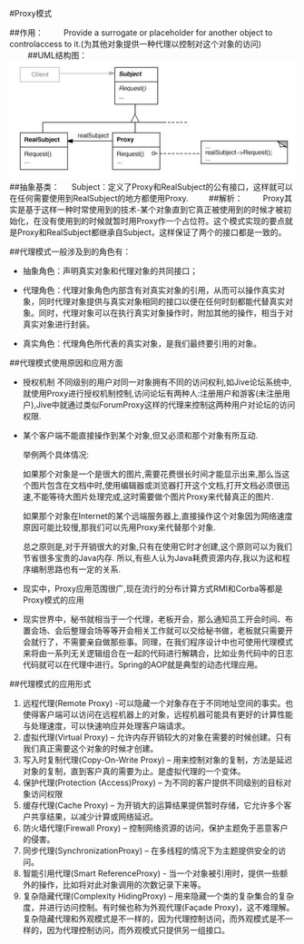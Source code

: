 #Proxy模式

##作用：
　　
Provide a surrogate or placeholder for another object to controlaccess to it.(为其他对象提供一种代理以控制对这个对象的访问)
　　
##UML结构图：
　　
![UML结构图](./uml.png)
　　　　
##抽象基类：
　
Subject：定义了Proxy和RealSubject的公有接口，这样就可以在任何需要使用到RealSubject的地方都使用Proxy.
　　
##解析：
　　
Proxy其实是基于这样一种时常使用到的技术-某个对象直到它真正被使用到的时候才被初始化，在没有使用到的时候就暂时用Proxy作一个占位符。这个模式实现的要点就是Proxy和RealSubject都继承自Subject，这样保证了两个的接口都是一致的。

##代理模式一般涉及到的角色有：
 
* 抽象角色：声明真实对象和代理对象的共同接口； 

* 代理角色：代理对象角色内部含有对真实对象的引用，从而可以操作真实对象，同时代理对象提供与真实对象相同的接口以便在任何时刻都能代替真实对象。同时，代理对象可以在执行真实对象操作时，附加其他的操作，相当于对真实对象进行封装。 

* 真实角色：代理角色所代表的真实对象，是我们最终要引用的对象。

##代理模式使用原因和应用方面

* 授权机制 不同级别的用户对同一对象拥有不同的访问权利,如Jive论坛系统中,就使用Proxy进行授权机制控制,访问论坛有两种人:注册用户和游客(未注册用户),Jive中就通过类似ForumProxy这样的代理来控制这两种用户对论坛的访问权限.

* 某个客户端不能直接操作到某个对象,但又必须和那个对象有所互动.

	举例两个具体情况: 
    
    如果那个对象是一个是很大的图片,需要花费很长时间才能显示出来,那么当这个图片包含在文档中时,使用编辑器或浏览器打开这个文档,打开文档必须很迅速,不能等待大图片处理完成,这时需要做个图片Proxy来代替真正的图片.
     
     如果那个对象在Internet的某个远端服务器上,直接操作这个对象因为网络速度原因可能比较慢,那我们可以先用Proxy来代替那个对象.
     
     总之原则是,对于开销很大的对象,只有在使用它时才创建,这个原则可以为我们节省很多宝贵的Java内存. 所以,有些人认为Java耗费资源内存,我以为这和程序编制思路也有一定的关系.

* 现实中，Proxy应用范围很广,现在流行的分布计算方式RMI和Corba等都是Proxy模式的应用
* 现实世界中，秘书就相当于一个代理，老板开会，那么通知员工开会时间、布置会场、会后整理会场等等开会相关工作就可以交给秘书做，老板就只需要开会就行了，不需要亲自做那些事。同理，在我们程序设计中也可使用代理模式来将由一系列无关逻辑组合在一起的代码进行解耦合，比如业务代码中的日志代码就可以在代理中进行。Spring的AOP就是典型的动态代理应用。


##代理模式的应用形式

1. 远程代理(Remote Proxy) -可以隐藏一个对象存在于不同地址空间的事实。也使得客户端可以访问在远程机器上的对象，远程机器可能具有更好的计算性能与处理速度，可以快速响应并处理客户端请求。
2. 虚拟代理(Virtual Proxy) – 允许内存开销较大的对象在需要的时候创建。只有我们真正需要这个对象的时候才创建。
3. 写入时复制代理(Copy-On-Write Proxy) – 用来控制对象的复制，方法是延迟对象的复制，直到客户真的需要为止。是虚拟代理的一个变体。
4. 保护代理(Protection (Access)Proxy) – 为不同的客户提供不同级别的目标对象访问权限
5. 缓存代理(Cache Proxy) – 为开销大的运算结果提供暂时存储，它允许多个客户共享结果，以减少计算或网络延迟。
6. 防火墙代理(Firewall Proxy) – 控制网络资源的访问，保护主题免于恶意客户的侵害。
7. 同步代理(SynchronizationProxy) – 在多线程的情况下为主题提供安全的访问。
8. 智能引用代理(Smart ReferenceProxy) - 当一个对象被引用时，提供一些额外的操作，比如将对此对象调用的次数记录下来等。
9. 复杂隐藏代理(Complexity HidingProxy) – 用来隐藏一个类的复杂集合的复杂度，并进行访问控制。有时候也称为外观代理(Façade Proxy)，这不难理解。复杂隐藏代理和外观模式是不一样的，因为代理控制访问，而外观模式是不一样的，因为代理控制访问，而外观模式只提供另一组接口。